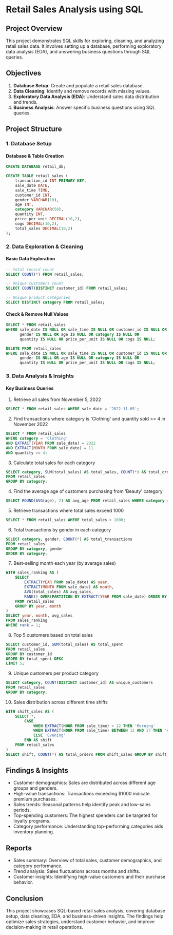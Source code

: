 # Retail Sales Analysis using SQL

## Project Overview

This project demonstrates SQL skills for exploring, cleaning, and analyzing retail sales data. It involves setting up a database, performing exploratory data analysis (EDA), and answering business questions through SQL queries.

## Objectives

1. **Database Setup**: Create and populate a retail sales database.
2. **Data Cleaning**: Identify and remove records with missing values.
3. **Exploratory Data Analysis (EDA)**: Understand sales data distribution and trends.
4. **Business Analysis**: Answer specific business questions using SQL queries.

## Project Structure

### 1. Database Setup

#### Database & Table Creation
```sql
CREATE DATABASE retail_db;

CREATE TABLE retail_sales (
    transaction_id INT PRIMARY KEY,
    sale_date DATE,
    sale_time TIME,
    customer_id INT,
    gender VARCHAR(10),
    age INT,
    category VARCHAR(50),
    quantity INT,
    price_per_unit DECIMAL(10,2),
    cogs DECIMAL(10,2),
    total_sales DECIMAL(10,2)
);
```

### 2. Data Exploration & Cleaning

#### Basic Data Exploration
```sql
-- Total record count
SELECT COUNT(*) FROM retail_sales;

-- Unique customers count
SELECT COUNT(DISTINCT customer_id) FROM retail_sales;

-- Unique product categories
SELECT DISTINCT category FROM retail_sales;
```

#### Check & Remove Null Values
```sql
SELECT * FROM retail_sales
WHERE sale_date IS NULL OR sale_time IS NULL OR customer_id IS NULL OR 
      gender IS NULL OR age IS NULL OR category IS NULL OR 
      quantity IS NULL OR price_per_unit IS NULL OR cogs IS NULL;

DELETE FROM retail_sales
WHERE sale_date IS NULL OR sale_time IS NULL OR customer_id IS NULL OR 
      gender IS NULL OR age IS NULL OR category IS NULL OR 
      quantity IS NULL OR price_per_unit IS NULL OR cogs IS NULL;
```

### 3. Data Analysis & Insights

#### Key Business Queries

1. Retrieve all sales from November 5, 2022
```sql
SELECT * FROM retail_sales WHERE sale_date = '2022-11-05';
```

2. Find transactions where category is 'Clothing' and quantity sold >= 4 in November 2022
```sql
SELECT * FROM retail_sales
WHERE category = 'Clothing'
AND EXTRACT(YEAR FROM sale_date) = 2022
AND EXTRACT(MONTH FROM sale_date) = 11
AND quantity >= 4;
```

3. Calculate total sales for each category
```sql
SELECT category, SUM(total_sales) AS total_sales, COUNT(*) AS total_orders
FROM retail_sales
GROUP BY category;
```

4. Find the average age of customers purchasing from 'Beauty' category
```sql
SELECT ROUND(AVG(age), 2) AS avg_age FROM retail_sales WHERE category = 'Beauty';
```

5. Retrieve transactions where total sales exceed 1000
```sql
SELECT * FROM retail_sales WHERE total_sales > 1000;
```

6. Total transactions by gender in each category
```sql
SELECT category, gender, COUNT(*) AS total_transactions
FROM retail_sales
GROUP BY category, gender
ORDER BY category;
```

7. Best-selling month each year (by average sales)
```sql
WITH sales_ranking AS (
    SELECT 
        EXTRACT(YEAR FROM sale_date) AS year, 
        EXTRACT(MONTH FROM sale_date) AS month, 
        AVG(total_sales) AS avg_sales,
        RANK() OVER(PARTITION BY EXTRACT(YEAR FROM sale_date) ORDER BY AVG(total_sales) DESC) AS rank
    FROM retail_sales
    GROUP BY year, month
)
SELECT year, month, avg_sales
FROM sales_ranking
WHERE rank = 1;
```

8. Top 5 customers based on total sales
```sql
SELECT customer_id, SUM(total_sales) AS total_spent
FROM retail_sales
GROUP BY customer_id
ORDER BY total_spent DESC
LIMIT 5;
```

9. Unique customers per product category
```sql
SELECT category, COUNT(DISTINCT customer_id) AS unique_customers
FROM retail_sales
GROUP BY category;
```

10. Sales distribution across different time shifts
```sql
WITH shift_sales AS (
    SELECT *,
        CASE
            WHEN EXTRACT(HOUR FROM sale_time) < 12 THEN 'Morning'
            WHEN EXTRACT(HOUR FROM sale_time) BETWEEN 12 AND 17 THEN 'Afternoon'
            ELSE 'Evening'
        END AS shift
    FROM retail_sales
)
SELECT shift, COUNT(*) AS total_orders FROM shift_sales GROUP BY shift;
```

## Findings & Insights

- Customer demographics: Sales are distributed across different age groups and genders.
- High-value transactions: Transactions exceeding $1000 indicate premium purchases.
- Sales trends: Seasonal patterns help identify peak and low-sales periods.
- Top-spending customers: The highest spenders can be targeted for loyalty programs.
- Category performance: Understanding top-performing categories aids inventory planning.

## Reports

- Sales summary: Overview of total sales, customer demographics, and category performance.
- Trend analysis: Sales fluctuations across months and shifts.
- Customer insights: Identifying high-value customers and their purchase behavior.

## Conclusion

This project showcases SQL-based retail sales analysis, covering database setup, data cleaning, EDA, and business-driven insights. The findings help optimize sales strategies, understand customer behavior, and improve decision-making in retail operations.
